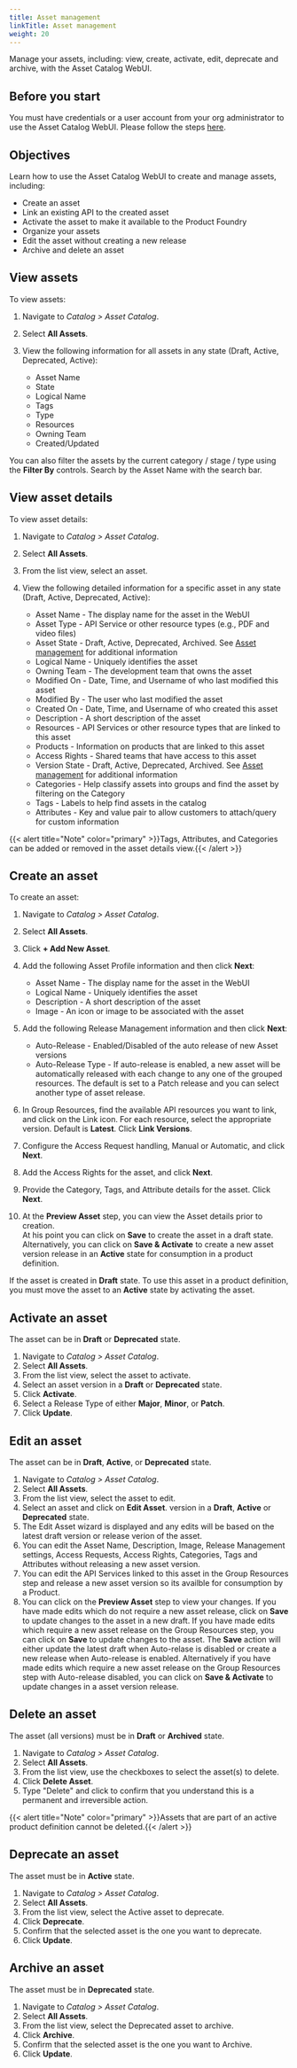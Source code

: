 ```yaml
---
title: Asset management
linkTitle: Asset management
weight: 20
---
```


Manage your assets, including: view, create, activate, edit, deprecate and archive, with the Asset Catalog WebUI.

## Before you start

You must have credentials or a user account from your org administrator to use the Asset Catalog WebUI.  Please follow the steps [here](https://docs.axway.com/bundle/platform-management/page/docs/management_guide/organizations/managing_organizations/index.html#managing-users).

## Objectives

Learn how to use the Asset Catalog WebUI to create and manage assets, including:

* Create an asset
* Link an existing API to the created asset
* Activate the asset to make it available to the Product Foundry
* Organize your assets
* Edit the asset without creating a new release
* Archive and delete an asset

## View assets

To view assets:

1. Navigate to *Catalog > Asset Catalog*.
2. Select **All Assets**.
3. View the following information for all assets in any state (Draft, Active, Deprecated, Active):

    * Asset Name
    * State
    * Logical Name
    * Tags
    * Type
    * Resources
    * Owning Team
    * Created/Updated

You can also filter the assets by the current category / stage / type using the **Filter By** controls. Search by the Asset Name with the search bar.

## View asset details

To view asset details:

1. Navigate to *Catalog > Asset Catalog*.
2. Select **All Assets**.
3. From the list view, select an asset.
4. View the following detailed information for a specific asset in any state (Draft, Active, Deprecated, Active):

    * Asset Name - The display name for the asset in the WebUI
    * Asset Type - API Service or other resource types (e.g., PDF and video files)
    * Asset State - Draft, Active, Deprecated, Archived. See [Asset management](/docs/manage_asset_catalog/asset_lifecycle/) for additional information
    * Logical Name - Uniquely identifies the asset
    * Owning Team - The development team that owns the asset
    * Modified On - Date, Time, and Username of who last modified this asset
    * Modified By - The user who last modified the asset
    * Created On - Date, Time, and Username of who created this asset
    * Description - A short description of the asset
    * Resources - API Services or other resource types that are linked to this asset
    * Products - Information on products that are linked to this asset
    * Access Rights - Shared teams that have access to this asset
    * Version State - Draft, Active, Deprecated, Archived. See [Asset management](/docs/manage_asset_catalog/asset_lifecycle/) for additional information
    * Categories - Help classify assets into groups and find the asset by filtering on the Category
    * Tags - Labels to help find assets in the catalog
    * Attributes - Key and value pair to allow customers to attach/query for custom information

{{< alert title="Note" color="primary" >}}Tags, Attributes, and Categories can be added or removed in the asset details view.{{< /alert >}}

## Create an asset

To create an asset:

1. Navigate to *Catalog > Asset Catalog*.
2. Select **All Assets**.
3. Click **+ Add New Asset**.
4. Add the following Asset Profile information and then click **Next**:

    * Asset Name - The display name for the asset in the WebUI
    * Logical Name - Uniquely identifies the asset
    * Description - A short description of the asset
    * Image - An icon or image to be associated with the asset

5. Add the following Release Management information and then click **Next**:

    * Auto-Release - Enabled/Disabled of the auto release of new Asset versions
    * Auto-Release Type - If auto-release is enabled, a new asset will be automatically released with each change to any one of the grouped resources. The default is set to a Patch release and you can select another type of asset release.

6. In Group Resources, find the available API resources you want to link, and click on the Link icon. For each resource, select the appropriate version. Default is **Latest**. Click **Link Versions**.
7. Configure the Access Request handling, Manual or Automatic, and click **Next**.
8. Add the Access Rights for the asset, and click **Next**.
9. Provide the Category, Tags, and Attribute details for the asset. Click **Next**.
10. At the **Preview Asset** step, you can view the Asset details prior to creation.  
At his point you can click on **Save** to create the asset in a draft state.  Alternatively, you can click on **Save & Activate** to create a new asset version release in an **Active** state for consumption in a product definition.

If the asset is created in **Draft** state. To use this asset in a product definition, you must move the asset to an **Active** state by activating the asset.

## Activate an asset

The asset can be in **Draft** or **Deprecated** state.

1. Navigate to *Catalog > Asset Catalog*.
2. Select **All Assets**.
3. From the list view, select the asset to activate.
4. Select an asset version in a **Draft** or **Deprecated** state.
5. Click **Activate**.
6. Select a Release Type of either **Major**, **Minor**, or **Patch**.
7. Click **Update**.

## Edit an asset

The asset can be in **Draft**, **Active**, or **Deprecated** state.

1. Navigate to *Catalog > Asset Catalog*.
2. Select **All Assets**.
3. From the list view, select the asset to edit.
4. Select an asset and click on **Edit Asset**.   version in a **Draft**, **Active** or **Deprecated** state.
5. The Edit Asset wizard is displayed and any edits will be based on the latest draft version or release verion of the asset.
6. You can edit the Asset Name, Description, Image, Release Management settings, Access Requests, Access Rights, Categories, Tags and Attributes without releasing a new asset version.
7. You can edit the API Services linked to this asset in the Group Resources step and release a new asset version so its availble for consumption by a Product.
8. You can click on the **Preview Asset** step to view your changes.  If you have made edits which do not require a new asset release, click on **Save** to update changes to the asset in a new draft.
If you have made edits which require a new asset release on the Group Resources step, you can click on **Save** to update changes to the asset.  The **Save** action will either update the latest draft when Auto-relase is disabled or create a new release when Auto-release is enabled.
Alternatively if you have made edits which require a new asset release on the Group Resources step with Auto-release disabled, you can click on **Save & Activate** to update changes in a asset version release.

## Delete an asset

The asset (all versions) must be in **Draft**  or **Archived** state.

1. Navigate to *Catalog > Asset Catalog*.
2. Select **All Assets**.
3. From the list view, use the checkboxes to select the asset(s) to delete.
4. Click **Delete Asset**.
5. Type "Delete" and click to confirm that you understand this is a permanent and irreversible action.

{{< alert title="Note" color="primary" >}}Assets that are part of an active product definition cannot be deleted.{{< /alert >}}

## Deprecate an asset

The asset must be in **Active** state.

1. Navigate to *Catalog > Asset Catalog*.
2. Select **All Assets**.
3. From the list view, select the Active asset to deprecate.
4. Click **Deprecate**.
5. Confirm that the selected asset is the one you want to deprecate.
6. Click **Update**.

## Archive an asset

The asset must be in **Deprecated** state.

1. Navigate to *Catalog > Asset Catalog*.
2. Select **All Assets**.
3. From the list view, select the Deprecated asset to archive.
4. Click **Archive**.
5. Confirm that the selected asset is the one you want to Archive.
6. Click **Update**.

